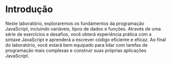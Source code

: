 # Introdução

Neste laboratório, exploraremos os fundamentos da programação JavaScript, incluindo variáveis, tipos de dados e funções. Através de uma série de exercícios e desafios, você obterá experiência prática com a sintaxe JavaScript e aprenderá a escrever código eficiente e eficaz. Ao final do laboratório, você estará bem equipado para lidar com tarefas de programação mais complexas e construir suas próprias aplicações JavaScript.
